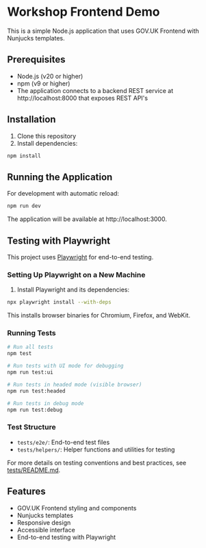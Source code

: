 # Workshop Frontend Demo

This is a simple Node.js application that uses GOV.UK Frontend with Nunjucks templates.

## Prerequisites

- Node.js (v20 or higher)
- npm (v9 or higher)
- The application connects to a backend REST service at http://localhost:8000 that exposes REST API's

## Installation

1. Clone this repository
2. Install dependencies:

```bash
npm install
```

## Running the Application

For development with automatic reload:

```bash
npm run dev
```

The application will be available at http://localhost:3000.

## Testing with Playwright

This project uses [Playwright](https://playwright.dev/) for end-to-end testing.

### Setting Up Playwright on a New Machine

1. Install Playwright and its dependencies:

```bash
npx playwright install --with-deps
```

This installs browser binaries for Chromium, Firefox, and WebKit.

### Running Tests

```bash
# Run all tests
npm test

# Run tests with UI mode for debugging
npm run test:ui

# Run tests in headed mode (visible browser)
npm run test:headed

# Run tests in debug mode
npm run test:debug
```

### Test Structure

- `tests/e2e/`: End-to-end test files
- `tests/helpers/`: Helper functions and utilities for testing

For more details on testing conventions and best practices, see [tests/README.md](./tests/README.md).

## Features

- GOV.UK Frontend styling and components
- Nunjucks templates
- Responsive design
- Accessible interface
- End-to-end testing with Playwright

